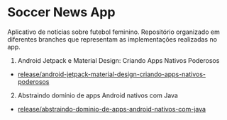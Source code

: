 # Soccer News App
Aplicativo de notícias sobre futebol feminino. Repositório organizado em diferentes branches que representam as implementações realizadas no app.

1. Android Jetpack e Material Design: Criando Apps Nativos Poderosos
  - [release/android-jetpack-material-design-criando-apps-nativos-poderosos](https://github.com/carlenr/soccer-news-app/tree/release/android-jetpack-material-design-criando-apps-nativos-poderosos)
2. Abstraindo domínio de apps Android nativos com Java
  - [release/abstraindo-dominio-de-apps-android-nativos-com-java](https://github.com/carlenr/soccer-news-app/tree/release/abstraindo-dominio-de-apps-android-nativos-com-java)
